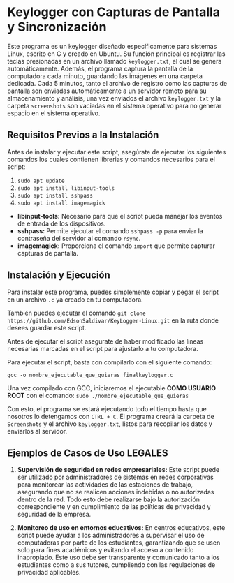 # Keylogger con Capturas de Pantalla y Sincronización

Este programa es un keylogger diseñado específicamente para sistemas Linux, escrito en C y creado en Ubuntu. Su función principal es registrar las teclas presionadas en un archivo llamado `keylogger.txt`, el cual se genera automáticamente. Además, el programa captura la pantalla de la computadora cada minuto, guardando las imágenes en una carpeta dedicada. Cada 5 minutos, tanto el archivo de registro como las capturas de pantalla son enviadas automáticamente a un servidor remoto para su almacenamiento y análisis, una vez enviados el archivo `keylogger.txt` y la carpeta `screenshots` son vaciadas en el sistema operativo para no generar espacio en el sistema operativo.

## Requisitos Previos a la Instalación

Antes de instalar y ejecutar este script, asegúrate de ejecutar los siguientes comandos los cuales contienen librerias y comandos necesarios para el script:

1. `sudo apt update`
2. `sudo apt install libinput-tools`
3. `sudo apt install sshpass`
4. `sudo apt install imagemagick`

- **libinput-tools:** Necesario para que el script pueda manejar los eventos de entrada de los dispositivos.
- **sshpass:** Permite ejecutar el comando `sshpass -p` para enviar la contraseña del servidor al comando `rsync`.
- **imagemagick:** Proporciona el comando `import` que permite capturar capturas de pantalla.

## Instalación y Ejecución

Para instalar este programa, puedes simplemente copiar y pegar el script en un archivo `.c` ya creado en tu computadora.

También puedes ejecutar el comando `git clone https://github.com/EdsonSaldivar/KeyLogger-Linux.git` en la ruta donde desees guardar este script.

Antes de ejecutar el script asegurate de haber modificado las lineas necesarias marcadas en el script para ajustarlo a tu computadora.

Para ejecutar el script, basta con compilarlo con el siguiente comando:

`gcc -o nombre_ejecutable_que_quieras finalkeylogger.c`

Una vez compilado con GCC, iniciaremos el ejecutable **COMO USUARIO ROOT** con el comando:
`sudo ./nombre_ejecutable_que_quieras`

Con esto, el programa se estará ejecutando todo el tiempo hasta que nosotros lo detengamos con `CTRL + C`. El programa creará la carpeta de `Screenshots` y el archivo `keylogger.txt`, listos para recopilar los datos y enviarlos al servidor.

## Ejemplos de Casos de Uso LEGALES

1. **Supervisión de seguridad en redes empresariales:**
   Este script puede ser utilizado por administradores de sistemas en redes corporativas para monitorear las actividades de las estaciones de trabajo, asegurando que no se realicen acciones indebidas o no autorizadas dentro de la red. Todo esto debe realizarse bajo la autorización correspondiente y en cumplimiento de las políticas de privacidad y seguridad de la empresa.

2. **Monitoreo de uso en entornos educativos:**
   En centros educativos, este script puede ayudar a los administradores a supervisar el uso de computadoras por parte de los estudiantes, garantizando que se usen solo para fines académicos y evitando el acceso a contenido inapropiado. Este uso debe ser transparente y comunicado tanto a los estudiantes como a sus tutores, cumpliendo con las regulaciones de privacidad aplicables.
